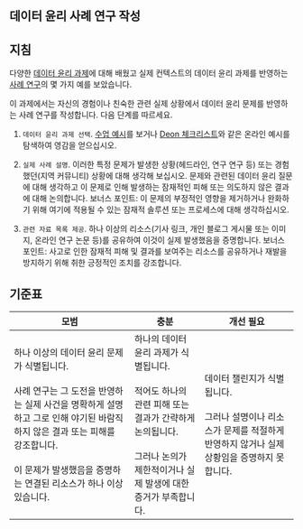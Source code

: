 ## 데이터 윤리 사례 연구 작성

## 지침

다양한 [데이터 윤리 과제](README?id=_2-ethics-challenges)에 대해 배웠고 실제 컨텍스트의 데이터 윤리 과제를 반영하는 [사례 연구](README?id=_3-case-studies)의 몇 가지 예를 보았습니다.

이 과제에서는 자신의 경험이나 친숙한 관련 실제 상황에서 데이터 윤리 문제를 반영하는 사례 연구를 작성합니다. 다음 단계를 따르세요.

1. `데이터 윤리 과제 선택`. [수업 예시](README?id=_2-ethics-challenges)를 보거나 [Deon 체크리스트](https://deon.drivedata.org/examples/)와 같은 온라인 예시를 탐색하여 영감을 얻으십시오.

2. `실제 사례 설명`. 이러한 특정 문제가 발생한 상황(헤드라인, 연구 연구 등) 또는 경험했던(지역 커뮤니티) 상황에 대해 생각해 보십시오. 문제와 관련된 데이터 윤리 질문에 대해 생각하고 이 문제로 인해 발생하는 잠재적인 피해 또는 의도하지 않은 결과에 대해 논의합니다. 보너스 포인트: 이 문제의 부정적인 영향을 제거하거나 완화하기 위해 여기에 적용될 수 있는 잠재적 솔루션 또는 프로세스에 대해 생각하십시오.

3. `관련 자료 목록 제공`. 하나 이상의 리소스(기사 링크, 개인 블로그 게시물 또는 이미지, 온라인 연구 논문 등)를 공유하여 이것이 실제 발생했음을 증명합니다. 보너스 포인트: 사고로 인한 잠재적 피해 및 결과를 보여주는 리소스를 공유하거나 재발을 방지하기 위해 취한 긍정적인 조치를 강조합니다.



## 기준표

모범 | 충분 | 개선 필요
--- | --- | -- |
하나 이상의 데이터 윤리 문제가 식별됩니다. <br/> <br/> 사례 연구는 그 도전을 반영하는 실제 사건을 명확하게 설명하고 그로 인해 야기된 바람직하지 않은 결과 또는 피해를 강조합니다. <br/><br/> 이 문제가 발생했음을 증명하는 연결된 리소스가 하나 이상 있습니다. | 하나의 데이터 윤리 과제가 식별됩니다. <br/><br/> 적어도 하나의 관련 피해 또는 결과가 간략하게 논의됩니다. <br/><br/> 그러나 논의가 제한적이거나 실제 발생에 대한 증거가 부족합니다. | 데이터 챌린지가 식별됩니다. <br/><br/> 그러나 설명이나 리소스가 문제를 적절하게 반영하지 않거나 실제 상황임을 증명하지 못합니다. |